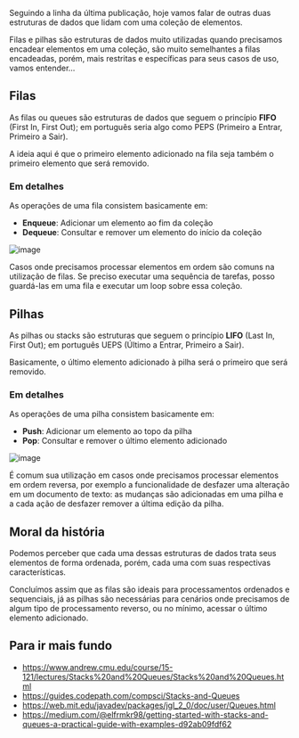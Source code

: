 Seguindo a linha da última publicação, hoje vamos falar de outras duas estruturas de dados que lidam com uma coleção de elementos.

Filas e pilhas são estruturas de dados muito utilizadas quando precisamos encadear elementos em uma coleção, são muito semelhantes a filas encadeadas, porém, mais restritas e específicas para seus casos de uso, vamos entender…

## Filas

As filas ou queues são estruturas de dados que seguem o princípio **FIFO** (First In, First Out); em português seria algo como PEPS (Primeiro a Entrar, Primeiro a Sair).

A ideia aqui é que o primeiro elemento adicionado na fila seja também o primeiro elemento que será removido.

### Em detalhes

As operações de uma fila consistem basicamente em:

- **Enqueue**: Adicionar um elemento ao fim da coleção
- **Dequeue**: Consultar e remover um elemento do início da coleção

![image](/queues-and-stacks/queue.png)

Casos onde precisamos processar elementos em ordem são comuns na utilização de filas. Se preciso executar uma sequência de tarefas, posso guardá-las em uma fila e executar um loop sobre essa coleção.

## Pilhas

As pilhas ou stacks são estruturas que seguem o princípio **LIFO** (Last In, First Out); em português UEPS (Último a Entrar, Primeiro a Sair).

Basicamente, o último elemento adicionado à pilha será o primeiro que será removido.

### Em detalhes

As operações de uma pilha consistem basicamente em:

- **Push**: Adicionar um elemento ao topo da pilha
- **Pop**: Consultar e remover o último elemento adicionado

![image](/queues-and-stacks/stack.png)

É comum sua utilização em casos onde precisamos processar elementos em ordem reversa, por exemplo a funcionalidade de desfazer uma alteração em um documento de texto: as mudanças são adicionadas em uma pilha e a cada ação de desfazer remover a última edição da pilha.

## Moral da história

Podemos perceber que cada uma dessas estruturas de dados trata seus elementos de forma ordenada, porém, cada uma com suas respectivas características. 

Concluímos assim que as filas são ideais para processamentos ordenados e sequenciais, já as pilhas são necessárias para cenários onde precisamos de algum tipo de processamento reverso, ou no mínimo, acessar o último elemento adicionado.

## Para ir mais fundo

- <https://www.andrew.cmu.edu/course/15-121/lectures/Stacks%20and%20Queues/Stacks%20and%20Queues.html>
- <https://guides.codepath.com/compsci/Stacks-and-Queues>
- <https://web.mit.edu/javadev/packages/jgl_2_0/doc/user/Queues.html>
- <https://medium.com/@elfrmkr98/getting-started-with-stacks-and-queues-a-practical-guide-with-examples-d92ab09fdf62>